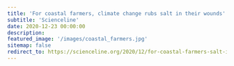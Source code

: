 ```yaml
---
title: 'For coastal farmers, climate change rubs salt in their wounds'
subtitle: 'Scienceline'
date: 2020-12-23 00:00:00
description:
featured_image: '/images/coastal_farmers.jpg'
sitemap: false
redirect_to: https://scienceline.org/2020/12/for-coastal-farmers-salt-in-their-wounds/
---
```

